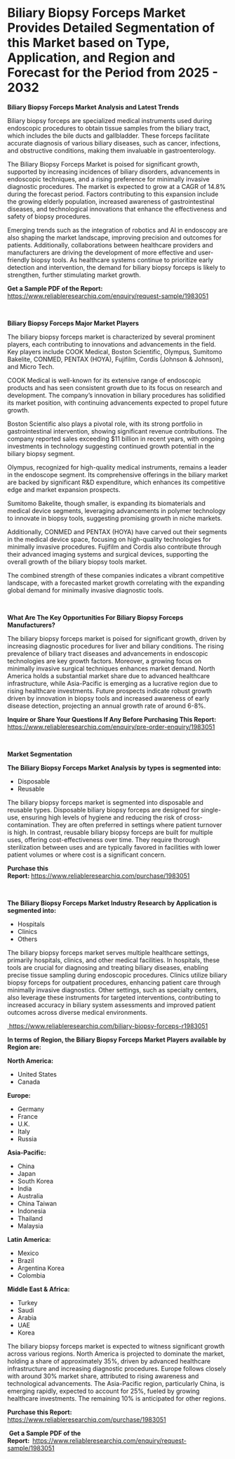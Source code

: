 <p><h1>Biliary Biopsy Forceps Market Provides Detailed Segmentation of this Market based on Type, Application, and Region and Forecast for the Period from 2025 - 2032</h1></p><p><strong>Biliary Biopsy Forceps Market Analysis and Latest Trends</strong></p>
<p><p>Biliary biopsy forceps are specialized medical instruments used during endoscopic procedures to obtain tissue samples from the biliary tract, which includes the bile ducts and gallbladder. These forceps facilitate accurate diagnosis of various biliary diseases, such as cancer, infections, and obstructive conditions, making them invaluable in gastroenterology.</p><p>The Biliary Biopsy Forceps Market is poised for significant growth, supported by increasing incidences of biliary disorders, advancements in endoscopic techniques, and a rising preference for minimally invasive diagnostic procedures. The market is expected to grow at a CAGR of 14.8% during the forecast period. Factors contributing to this expansion include the growing elderly population, increased awareness of gastrointestinal diseases, and technological innovations that enhance the effectiveness and safety of biopsy procedures.</p><p>Emerging trends such as the integration of robotics and AI in endoscopy are also shaping the market landscape, improving precision and outcomes for patients. Additionally, collaborations between healthcare providers and manufacturers are driving the development of more effective and user-friendly biopsy tools. As healthcare systems continue to prioritize early detection and intervention, the demand for biliary biopsy forceps is likely to strengthen, further stimulating market growth.</p></p>
<p><strong>Get a Sample PDF of the Report:&nbsp;</strong> <a href="https://www.reliableresearchiq.com/enquiry/request-sample/1983051?utm_campaign=1137&utm_medium=2&utm_source=Github&utm_content=ia&utm_term=16042025&utm_id=biliary-biopsy-forceps">https://www.reliableresearchiq.com/enquiry/request-sample/1983051</a></p>
<p>&nbsp;</p>
<p><strong>Biliary Biopsy Forceps Major Market Players</strong></p>
<p><p>The biliary biopsy forceps market is characterized by several prominent players, each contributing to innovations and advancements in the field. Key players include COOK Medical, Boston Scientific, Olympus, Sumitomo Bakelite, CONMED, PENTAX (HOYA), Fujifilm, Cordis (Johnson & Johnson), and Micro Tech.</p><p>COOK Medical is well-known for its extensive range of endoscopic products and has seen consistent growth due to its focus on research and development. The company’s innovation in biliary procedures has solidified its market position, with continuing advancements expected to propel future growth.</p><p>Boston Scientific also plays a pivotal role, with its strong portfolio in gastrointestinal intervention, showing significant revenue contributions. The company reported sales exceeding $11 billion in recent years, with ongoing investments in technology suggesting continued growth potential in the biliary biopsy segment.</p><p>Olympus, recognized for high-quality medical instruments, remains a leader in the endoscope segment. Its comprehensive offerings in the biliary market are backed by significant R&D expenditure, which enhances its competitive edge and market expansion prospects.</p><p>Sumitomo Bakelite, though smaller, is expanding its biomaterials and medical device segments, leveraging advancements in polymer technology to innovate in biopsy tools, suggesting promising growth in niche markets.</p><p>Additionally, CONMED and PENTAX (HOYA) have carved out their segments in the medical device space, focusing on high-quality technologies for minimally invasive procedures. Fujifilm and Cordis also contribute through their advanced imaging systems and surgical devices, supporting the overall growth of the biliary biopsy tools market.</p><p>The combined strength of these companies indicates a vibrant competitive landscape, with a forecasted market growth correlating with the expanding global demand for minimally invasive diagnostic tools.</p></p>
<p>&nbsp;</p>
<p><strong>What Are The Key Opportunities For Biliary Biopsy Forceps Manufacturers?</strong></p>
<p><p>The biliary biopsy forceps market is poised for significant growth, driven by increasing diagnostic procedures for liver and biliary conditions. The rising prevalence of biliary tract diseases and advancements in endoscopic technologies are key growth factors. Moreover, a growing focus on minimally invasive surgical techniques enhances market demand. North America holds a substantial market share due to advanced healthcare infrastructure, while Asia-Pacific is emerging as a lucrative region due to rising healthcare investments. Future prospects indicate robust growth driven by innovation in biopsy tools and increased awareness of early disease detection, projecting an annual growth rate of around 6-8%.</p></p>
<p><strong>Inquire or Share Your Questions If Any Before Purchasing This Report:</strong> <a href="https://www.reliableresearchiq.com/enquiry/pre-order-enquiry/1983051?utm_campaign=1137&utm_medium=2&utm_source=Github&utm_content=ia&utm_term=16042025&utm_id=biliary-biopsy-forceps">https://www.reliableresearchiq.com/enquiry/pre-order-enquiry/1983051</a></p>
<p>&nbsp;</p>
<p><strong>Market Segmentation</strong></p>
<p><strong>The Biliary Biopsy Forceps Market Analysis by types is segmented into:</strong></p>
<p><ul><li>Disposable</li><li>Reusable</li></ul></p>
<p><p>The biliary biopsy forceps market is segmented into disposable and reusable types. Disposable biliary biopsy forceps are designed for single-use, ensuring high levels of hygiene and reducing the risk of cross-contamination. They are often preferred in settings where patient turnover is high. In contrast, reusable biliary biopsy forceps are built for multiple uses, offering cost-effectiveness over time. They require thorough sterilization between uses and are typically favored in facilities with lower patient volumes or where cost is a significant concern.</p></p>
<p><strong>Purchase this Report:&nbsp;</strong><a href="https://www.reliableresearchiq.com/purchase/1983051?utm_campaign=1137&utm_medium=2&utm_source=Github&utm_content=ia&utm_term=16042025&utm_id=biliary-biopsy-forceps">https://www.reliableresearchiq.com/purchase/1983051</a></p>
<p>&nbsp;</p>
<p><strong>The Biliary Biopsy Forceps Market Industry Research by Application is segmented into:</strong></p>
<p><ul><li>Hospitals</li><li>Clinics</li><li>Others</li></ul></p>
<p><p>The biliary biopsy forceps market serves multiple healthcare settings, primarily hospitals, clinics, and other medical facilities. In hospitals, these tools are crucial for diagnosing and treating biliary diseases, enabling precise tissue sampling during endoscopic procedures. Clinics utilize biliary biopsy forceps for outpatient procedures, enhancing patient care through minimally invasive diagnostics. Other settings, such as specialty centers, also leverage these instruments for targeted interventions, contributing to increased accuracy in biliary system assessments and improved patient outcomes across diverse medical environments.</p></p>
<p><a href="https://www.reliableresearchiq.com/biliary-biopsy-forceps-r1983051?utm_campaign=1137&utm_medium=2&utm_source=Github&utm_content=ia&utm_term=16042025&utm_id=biliary-biopsy-forceps">&nbsp;https://www.reliableresearchiq.com/biliary-biopsy-forceps-r1983051</a></p>
<p><strong>In terms of Region, the Biliary Biopsy Forceps Market Players available by Region are:</strong></p>
<p>
    <p> <strong> North America: </strong>
        <ul>
            <li>United States</li>
            <li>Canada</li>
        </ul>
        </p> 
    <p> <strong> Europe: </strong>
        <ul>
            <li>Germany</li>
            <li>France</li>
            <li>U.K.</li>
            <li>Italy</li>
            <li>Russia</li>
        </ul>
        </p> 
    <p> <strong> Asia-Pacific: </strong>
        <ul>
            <li>China</li>
            <li>Japan</li>
            <li>South Korea</li>
            <li>India</li>
            <li>Australia</li>
            <li>China Taiwan</li>
            <li>Indonesia</li>
            <li>Thailand</li>
            <li>Malaysia</li>
        </ul>
        </p> 
    <p> <strong> Latin America: </strong>
        <ul>
            <li>Mexico</li>
            <li>Brazil</li>
            <li>Argentina Korea</li>
            <li>Colombia</li>
        </ul>
        </p> 
    <p> <strong> Middle East & Africa: </strong>
        <ul>
            <li>Turkey</li>
            <li>Saudi</li>
            <li>Arabia</li>
            <li>UAE</li>
            <li>Korea</li>
        </ul>
    </p>
    </p>
<p><p>The biliary biopsy forceps market is expected to witness significant growth across various regions. North America is projected to dominate the market, holding a share of approximately 35%, driven by advanced healthcare infrastructure and increasing diagnostic procedures. Europe follows closely with around 30% market share, attributed to rising awareness and technological advancements. The Asia-Pacific region, particularly China, is emerging rapidly, expected to account for 25%, fueled by growing healthcare investments. The remaining 10% is anticipated for other regions.</p></p>
<p><strong>Purchase this Report: </strong><a href="https://www.reliableresearchiq.com/purchase/1983051?utm_campaign=1137&utm_medium=2&utm_source=Github&utm_content=ia&utm_term=16042025&utm_id=biliary-biopsy-forceps">https://www.reliableresearchiq.com/purchase/1983051</a></p>
<p>&nbsp;<strong>Get a Sample PDF of the Report:&nbsp;&nbsp;</strong><a href="https://www.reliableresearchiq.com/enquiry/request-sample/1983051?utm_campaign=1137&utm_medium=2&utm_source=Github&utm_content=ia&utm_term=16042025&utm_id=biliary-biopsy-forceps">https://www.reliableresearchiq.com/enquiry/request-sample/1983051</a></p>
<p><strong></strong></p>
<p><p></p><p></p><p></p></p>